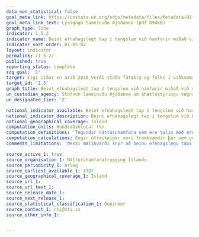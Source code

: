 ```yaml
---
data_non_statistical: false
goal_meta_link: https://unstats.un.org/sdgs/metadata/files/Metadata-01-05-02.pdf
goal_meta_link_text: Lýsigögn Sameinuðu Þjóðanna (pdf 894kB)
graph_type: line
indicator: 1.5.2
indicator_name: Beint efnahagslegt tap í tengslum við hamfarir miðað við verga landsframleiðslu.
indicator_sort_order: 01-05-02
layout: indicator
permalink: /1-5-2/
published: true
reporting_status: complete
sdg_goal: '1'
target: Eigi síðar en árið 2030 verði staða fátækra og fólks í viðkvæmri stöðu styrkt með fyrirbyggjandi aðgerðum til að bregðast við alvarlegum atburðum af völdum loftslagsbreytinga, efnahagslegum eða félagslegum áföllum, umhverfisskaða eða hamförum.
target_id: '1.5'
graph_title: Beint efnahagslegt tap í tengslum við hamfarir miðað við verga landsframleiðslu.
un_custodian_agency: Stofnun Sameinuðu Þjóðanna um áhættustýringu vegna náttúruhamfara (UNISDR)
un_designated_tier: '2'

national_indicator_available: Beint efnahagslegt tap í tengslum við hamfarir sem hundraðshluti af vergri landsframleiðslu.
national_indicator_description: Beint efnahagslegt tap í tengslum við hamfarir sem hundraðshluti af vergri landsframleiðslu vegna hamfara sem eru vátryggð hjá Náttúruhamfaratryggingu Íslands.
national_geographical_coverage: Ísland
computation_units: Hundraðshlutar (%)
computation_definitions: 'Tegundir náttúruhamfara sem eru talin með eru: eldgos, jarðskjálftar, aurskriður, snjóflóð og vatnsflóð.'
computation_calculations: Engir útreiknigar voru framkvæmdir þar sem gögn lágu þegar fyrir. Fyrir innsæi í einstök atriði mögulegra útreikninga er vísað til gagnaveitenda.
comments_limitations: 'Þessi mælikvarði snýr að beinu efnhagslegu tapi sem er vátryggt hjá Náttúruhamfaratryggingu Íslands (NTÍ). NTÍ tryggir fyrir beinu tjóni sem hlýst af eftirtöldum náttúruhamförum: eldgos, jarðskjálftar, aurskriður, snjóflóð og vatnsflóð. Topparnir í grafinu eru vegna snjóflóða m.a. á Flateyri árið 1995, og suðurlandsskjálfta árin 2000 og 2008'

source_active_1: true
source_organisation_1: Náttúruhamfaratrygging Íslands
source_periodicity_1: Árleg
source_earliest_available_1: 1987
source_geographical_coverage_1: Ísland
source_url_1:
source_url_text_1:
source_release_date_1:
source_next_release_1:
source_statistical_classification_1: Óopinber
source_contact_1: nti@nti.is
source_other_info_1:


---
```

